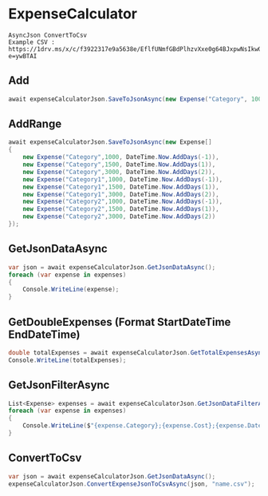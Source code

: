 # ExpenseCalculator
    AsyncJson ConvertToCsv
    Example CSV : https://1drv.ms/x/c/f3922317e9a5638e/EflfUNmfGBdPlhzvXxe0g64BJxpwNsIkwQrMkUvedeIRHQ?e=ywBTAI
## Add
```C# 
await expenseCalculatorJson.SaveToJsonAsync(new Expense("Category", 1000, DateTime.Now.AddDays(-1)));
```
## AddRange
```C# 
await expenseCalculatorJson.SaveToJsonAsync(new Expense[]
{
    new Expense("Category",1000, DateTime.Now.AddDays(-1)),
    new Expense("Category",1500, DateTime.Now.AddDays(1)),
    new Expense("Category",3000, DateTime.Now.AddDays(2)),
    new Expense("Category1",1000, DateTime.Now.AddDays(-1)),
    new Expense("Category1",1500, DateTime.Now.AddDays(1)),
    new Expense("Category1",3000, DateTime.Now.AddDays(2)),
    new Expense("Category2",1000, DateTime.Now.AddDays(-1)),
    new Expense("Category2",1500, DateTime.Now.AddDays(1)),
    new Expense("Category2",3000, DateTime.Now.AddDays(2))
});
```
## GetJsonDataAsync
```C# 
var json = await expenseCalculatorJson.GetJsonDataAsync();
foreach (var expense in expenses)
{
    Console.WriteLine(expense);
}
```
## GetDoubleExpenses (Format StartDateTime EndDateTime)
```C# 
double totalExpenses = await expenseCalculatorJson.GetTotalExpensesAsync(DateTime.Now.AddHours(-1), DateTime.Now);
Console.WriteLine(totalExpenses);
```
## GetJsonFilterAsync
```C# 
List<Expense> expenses = await expenseCalculatorJson.GetJsonDataFilterAsync(category: "Category",startDate: DateTime.Now.AddDays(-1),endDate:DateTime.Now);
foreach (var expense in expenses)
{
    Console.WriteLine($"{expense.Category};{expense.Cost};{expense.DateTime:yyyy-MM-dd HH:mm:ss}");
}
```
## ConvertToCsv
```C# 
var json = await expenseCalculatorJson.GetJsonDataAsync();
expenseCalculatorJson.ConvertExpenseJsonToCsvAsync(json, "name.csv");
```
